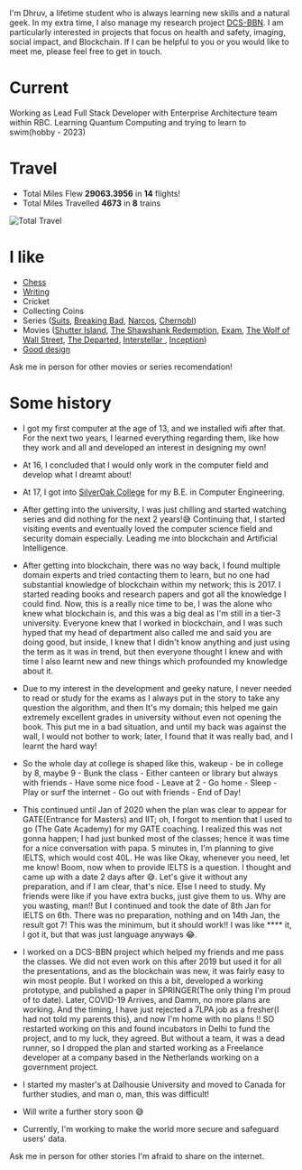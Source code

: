 
<!-- # Intro -->

I'm Dhruv, a lifetime student who is always learning new skills and a natural geek. In my extra time, I also manage my research project [DCS-BBN](https://dhruv25071999.wixsite.com/dcs-bbn). I am particularly interested in projects that focus on health and safety, imaging, social impact, and Blockchain. If I can be helpful to you or you would like to meet me, please feel free to get in touch.

# Current
Working as Lead Full Stack Developer with Enterprise Architecture team within RBC. Learning Quantum Computing and trying to learn to swim(hobby - 2023)

# Travel
- <a style="color=#7157fa">Total Miles Flew **29063.3956** in **14** flights!</a>
- <a style="color=#8f1157">Total Miles Travelled **4673** in **8** trains</a>


![Total Travel](https://imgur.com/3UjYo6p)



<!-- 

Map From: https://www.travellerspoint.com/map/#/export/
Username: 160770107043@gmail.com
Paas: abc@12345



Flights:
- TOTAL - 29063.3956 and 14 flights
- ADD NEW HERE
- YUL -> YYZ - 315.657
- IST -> YUL - 4805.685
- BOM -> IST - 2996.873
- PAT -> AHM - 804.0543
- AHM -> PAT - 804.0543
- IST -> BOM - 2996.873
- YYZ -> IST - 5107.671
- YHZ -> YYZ - 802.8116
- YYZ -> YHZ - 802.8116
- FRA -> YYZ - 3953.164
- BEG -> FRA - 656.7894
- FRA -> BEG - 656.7894
- BOM -> FRA - 4085.516
- AMD -> BOM - 274.646



TRAINS

 -->

# I like
- [Chess](https://www.chess.com/member/chess_dhruv)
- [Writing](https://blog.doshidhruv.com/)
- Cricket
- Collecting Coins
- Series ([Suits](https://en.wikipedia.org/wiki/Suits_(American_TV_series)), [Breaking Bad](https://en.wikipedia.org/wiki/Breaking_Bad), [Narcos](https://en.wikipedia.org/wiki/Narcos), [Chernobl](https://en.wikipedia.org/wiki/Chernobyl_(miniseries)))
- Movies ([Shutter Island](https://en.wikipedia.org/wiki/Shutter_Island_(film)), [The Shawshank Redemption](https://en.wikipedia.org/wiki/The_Shawshank_Redemption), [Exam](https://en.wikipedia.org/wiki/Exam_(2009_film)), [The Wolf of Wall Street](https://en.wikipedia.org/wiki/The_Wolf_of_Wall_Street_(2013_film)), [The Departed](https://en.wikipedia.org/wiki/The_Departed), [Interstellar ](https://en.wikipedia.org/wiki/Interstellar_(film)), [Inception](https://en.wikipedia.org/wiki/Inception))
- [Good design](/)

Ask me in person for other movies or series recomendation!


# Some history

- I got my first computer at the age of 13, and we installed wifi after that. For the next two years, I learned everything regarding them, like how they work and all and developed an interest in designing my own!

- At 16, I concluded that I would only work in the computer field and develop what I dreamt about!

- At 17, I got into [SilverOak College](https://www.silveroakuni.ac.in/) for my B.E. in Computer Engineering.

- After getting into the university, I was just chilling and started watching series and did nothing for the next 2 years!😅 Continuing that, I started visiting events and eventually loved the computer science field and security domain especially. Leading me into blockchain and Artificial Intelligence.

- After getting into blockchain, there was no way back, I found multiple domain experts and tried contacting them to learn, but no one had substantial knowledge of blockchain within my network; this is 2017. I started reading books and research papers and got all the knowledge I could find. Now, this is a really nice time to be, I was the alone who knew what blockchain is, and this was a big deal as I'm still in a tier-3 university. Everyone knew that I worked in blockchain, and I was such hyped that my head of department also called me and said you are doing good, but inside, I knew that I didn't know anything and just using the term as it was in trend, but then everyone thought I knew and with time I also learnt new and new things which profounded my knowledge about it.

- Due to my interest in the development and geeky nature, I never needed to read or study for the exams as I always put in the story to take any question the algorithm, and then It's my domain; this helped me gain extremely excellent grades in university without even not opening the book. This put me in a bad situation, and until my back was against the wall, I would not bother to work; later, I found that it was really bad, and I learnt the hard way!

- So the whole day at college is shaped like this, wakeup - be in college by 8, maybe 9 - Bunk the class - Either canteen or library but always with friends - Have some nice food - Leave at 2 - Go home - Sleep - Play or surf the internet - Go out with friends - End of Day!

- This continued until Jan of 2020 when the plan was clear to appear for GATE(Entrance for Masters) and IIT; oh, I forgot to mention that I used to go (The Gate Academy) for my GATE coaching. I realized this was not gonna happen; I had just bunked most of the classes; hence it was time for a nice conversation with papa. 5 minutes in, I'm planning to give IELTS, which would cost 40L. He was like Okay, whenever you need, let me know! Boom, now when to provide IELTS is a question. I thought and came up with a date 2 days after 😅. Let's give it without any preparation, and if I am clear, that's nice. Else I need to study. My friends were like if you have extra bucks, just give them to us. Why are you wasting, man!! But I continued and took the date of 8th Jan for IELTS on 6th. There was no preparation, nothing and on 14th Jan, the result got 7! This was the minimum, but it should work!! I was like **** it, I got it, but that was just language anyways 😂.

- I worked on a DCS-BBN project which helped my friends and me pass the classes. We did not even work on this after 2019 but used it for all the presentations, and as the blockchain was new, it was fairly easy to win most people. But I worked on this a bit, developed a working prototype, and published a paper in SPRINGER(The only thing I'm proud of to date). Later, COVID-19 Arrives, and Damm, no more plans are working. And the timing, I have just rejected a 7LPA job as a fresher(I had not told my parents this), and now I'm home with no plans !! SO restarted working on this and found incubators in Delhi to fund the project, and to my luck, they agreed. But without a team, it was a dead runner, so I dropped the plan and started working as a Freelance developer at a company based in the Netherlands working on a government project.

- I started my master's at Dalhousie University and moved to Canada for further studies, and man o, man, this was difficult!

- Will write a further story soon 😅

- Currently, I'm working to make the world more secure and safeguard users' data.


Ask me in person for other stories I'm afraid to share on the internet.

